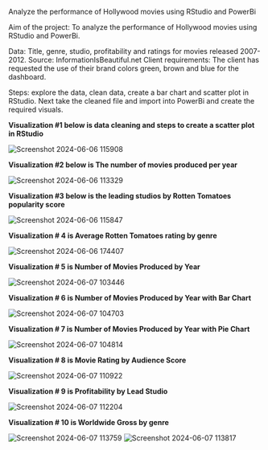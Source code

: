 Analyze the performance of Hollywood movies using RStudio and PowerBi

Aim of the project: To analyze the performance of Hollywood movies using RStudio and PowerBi.

Data: Title, genre, studio, profitability and ratings for movies released 2007-2012. Source: InformationIsBeautiful.net
Client requirements: The client has requested the use of their brand colors green, brown and blue for the dashboard.

Steps: explore the data, clean data, create a bar chart and scatter plot in RStudio. Next take the cleaned file and import into PowerBi and create the required visuals.

**Visualization #1 below is data cleaning and steps to create a scatter plot in RStudio**

![Screenshot 2024-06-06 115908](https://github.com/vrispin/analyze-the-performance-of-Hollywood-movies-using-RStudio-and-PowerBi/assets/168829883/ff29cc51-770d-4596-87bb-c9a69432b398)



**Visualization #2 below is The number of movies produced per year**

![Screenshot 2024-06-06 113329](https://github.com/vrispin/analyze-the-performance-of-Hollywood-movies-using-RStudio-and-PowerBi/assets/168829883/26b27910-e241-4ed9-9439-48245847332e)

**Visualization #3 below is the leading studios by Rotten Tomatoes popularity score**

![Screenshot 2024-06-06 115847](https://github.com/vrispin/analyze-the-performance-of-Hollywood-movies-using-RStudio-and-PowerBi/assets/168829883/e11649e0-17b9-4552-aa7a-562f47c0e077)

**Visualization # 4 is Average Rotten Tomatoes rating by genre**

![Screenshot 2024-06-06 174407](https://github.com/vrispin/analyze-the-performance-of-Hollywood-movies-using-RStudio-and-PowerBi/assets/168829883/e0a9ed7d-5900-4564-bf57-247c256429d6)

**Visualization # 5 is Number of Movies Produced by Year**

![Screenshot 2024-06-07 103446](https://github.com/vrispin/analyze-the-performance-of-Hollywood-movies-using-RStudio-and-PowerBi/assets/168829883/14ca14f2-dd22-4012-8c2d-4589bee752d6)


**Visualization # 6 is Number of Movies Produced by Year with Bar Chart** 

![Screenshot 2024-06-07 104703](https://github.com/vrispin/analyze-the-performance-of-Hollywood-movies-using-RStudio-and-PowerBi/assets/168829883/6245753c-a6e9-4735-b274-f7bc004d3c8c)

**Visualization # 7 is Number of Movies Produced by Year with Pie Chart** 

![Screenshot 2024-06-07 104814](https://github.com/vrispin/analyze-the-performance-of-Hollywood-movies-using-RStudio-and-PowerBi/assets/168829883/0fff38e6-c4b8-4c55-97c4-7e0e65013bb1)

**Visualization # 8 is Movie Rating by Audience Score**

![Screenshot 2024-06-07 110922](https://github.com/vrispin/analyze-the-performance-of-Hollywood-movies-using-RStudio-and-PowerBi/assets/168829883/aba53643-a34f-4bf3-95bf-3df8850aaf09)

**Visualization # 9 is Profitability by Lead Studio** 

![Screenshot 2024-06-07 112204](https://github.com/vrispin/analyze-the-performance-of-Hollywood-movies-using-RStudio-and-PowerBi/assets/168829883/2ac498e4-3475-4f5a-a4ef-c36b1d54839f)

**Visualization # 10 is Worldwide Gross by genre**

![Screenshot 2024-06-07 113759](https://github.com/vrispin/analyze-the-performance-of-Hollywood-movies-using-RStudio-and-PowerBi/assets/168829883/b9627c68-7ee4-4792-8d1e-98d5db7fef8e)
![Screenshot 2024-06-07 113817](https://github.com/vrispin/analyze-the-performance-of-Hollywood-movies-using-RStudio-and-PowerBi/assets/168829883/da6e47ac-5012-4f30-b66b-2c5efd97e66b)

